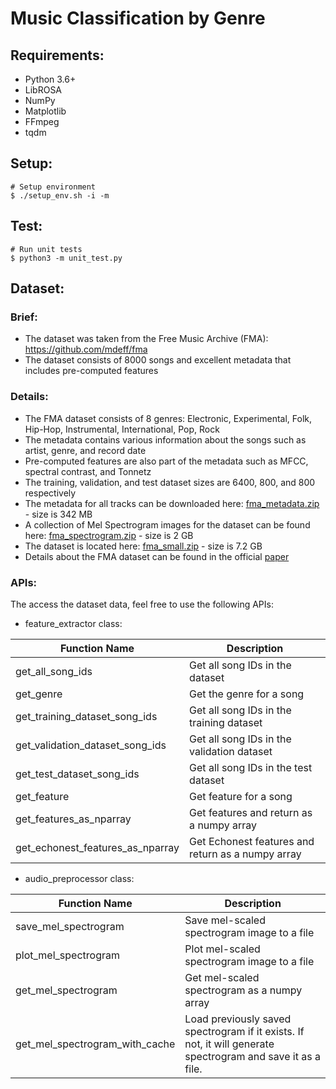 # Music Classification by Genre


## Requirements:
* Python 3.6+
* LibROSA
* NumPy
* Matplotlib
* FFmpeg
* tqdm

## Setup:
```
# Setup environment
$ ./setup_env.sh -i -m
```

## Test:
```
# Run unit tests
$ python3 -m unit_test.py
```

## Dataset:
### Brief:
* The dataset was taken from the Free Music Archive (FMA): https://github.com/mdeff/fma
* The dataset consists of 8000 songs and excellent metadata that includes pre-computed features

### Details:
* The FMA dataset consists of 8 genres: Electronic, Experimental, Folk, Hip-Hop, Instrumental, International, Pop, Rock
* The metadata contains various information about the songs such as artist, genre, and record date
* Pre-computed features are also part of the metadata such as MFCC, spectral contrast, and Tonnetz
* The training, validation, and test dataset sizes are 6400, 800, and 800 respectively 
* The metadata for all tracks can be downloaded here: [fma_metadata.zip](https://os.unil.cloud.switch.ch/fma/fma_metadata.zip) - size is 342 MB
* A collection of Mel Spectrogram images for the dataset can be found here: [fma_spectrogram.zip](https://drive.google.com/open?id=1mzDKmLba9CooaCL-46H1fmxBD2m4ovhP) - size is 2 GB
* The dataset is located here: [fma_small.zip](https://os.unil.cloud.switch.ch/fma/fma_small.zip) - size is 7.2 GB
* Details about the FMA dataset can be found in the official [paper](https://arxiv.org/pdf/1612.01840.pdf)
### APIs:
The access the dataset data, feel free to use the following APIs:
* feature_extractor class:

|Function Name | Description |
|--------------|-------------|
|get_all_song_ids |	Get all song IDs in the dataset |
|get_genre |	Get the genre for a song |
|get_training_dataset_song_ids |	Get all song IDs in the training dataset |
|get_validation_dataset_song_ids |	Get all song IDs in the validation dataset |
|get_test_dataset_song_ids |	Get all song IDs in the test dataset |
|get_feature |	Get feature for a song |
|get_features_as_nparray |	Get features and return as a numpy array |
|get_echonest_features_as_nparray |	Get Echonest features and return as a numpy array|

* audio_preprocessor class:

|Function Name | Description |
|--------------|-------------|
| save_mel_spectrogram |	Save mel-scaled spectrogram image to a file |
| plot_mel_spectrogram |	Plot mel-scaled spectrogram image to a file |
| get_mel_spectrogram |	Get mel-scaled spectrogram as a numpy array |
| get_mel_spectrogram_with_cache | Load previously saved spectrogram if it exists. If not, it will generate spectrogram and save it as a file.|




